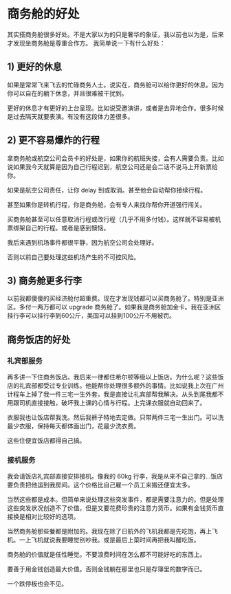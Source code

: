 # 商务舱的好处

其实搭商务舱很多好处。不是大家以为的只是奢华的象征，我以前也以为是，后来才发现坐商务舱是尊重合作方。
我简单说一下有什么好处：

## 1) 更好的休息

如果是常常飞来飞去的忙碌商务人士。说实在，商务舱可以给你更好的休息。因为你可以自在的躺下休息，并且很难被干扰到。

更好的休息才有更好的上台呈现。比如说受邀演讲，或者是去异地合作。很多时候是过去隔天就要表演。有没有这段体力差很多。
## 2) 更不容易爆炸的行程

拿商务舱或航空公司会员卡的好处是，如果你的航班失接，会有人需要负责。比如说如果我今天就算是因为自己行程迟到，航空公司还是会二话不说马上开新票给你。

如果是航空公司责任，让你 delay 到或取消。甚至他会自动帮你接续行程。

甚至如果你是转机行程，你是商务舱，会有专人来找你帮你开道强行闯关。

买商务舱甚至可以任意取消行程或改行程（几乎不用多付钱）。这样就不容易被机票绑架自己的行程。或者是感到懊恼。

我后来遇到机场事件都很平静，因为航空公司会处理好。

否则以前自己要处理这些机场产生的不可控风险。

## 3) 商务舱更多行李

以前我都傻傻的买经济舱付超重费。现在才发现钱都可以买商务舱了。特别是亚洲区。多付一两万都可以 upgrade 商务舱了。如果我是商务舱加金卡。我在亚洲区挂行李可以挂行李到60公斤，美国可以挂到100公斤不用被罚。

## 商务饭店的好处

### 礼宾部服务

再多讲一下住商务饭店。我后来一律都住希尔顿等级以上饭店。为什么呢？这些饭店的礼宾部都受过专业训练。他能帮你处理很多额外的事情。比如说我上次在广州计程车上掉了我一件三宅一生外套，我是直接让礼宾部帮我解决。从头到尾我都不用跟司机直接接触，破坏我上课的心情与行程。上完课衣服就自动回来了。

衣服我也让饭店帮我洗。然后我裤子特地去定做。只带两件三宅一生出门。可以洗最少衣服，保持每天都体面出门，花最少洗衣费。

这些住便宜饭店都得自己搞。

### 接机服务

我会请饭店礼宾部直接安排接机。像我的 60kg 行李，我是从来不自己拿的…饭店要负责把他运到我房间。这个价格比自己雇一个员工来搬还便宜太多。

当然这些都是成本。但简单来说处理这些突发事件，都是需要注意力的。但是处理这些突发状况创造不了价值，但是又要花费珍贵的注意力货币。如果有金钱货币直接换是相对比较好的选项。

当然商务舱那些餐都是附加的。我现在除了日航外的飞机我都是先吃饱，再上飞机。一上飞机就说我要睡觉别吵我。或是最后上菜时间再把我叫醒吃饭。

商务舱的价值就是任性睡觉。不要浪费时间在怎么都不可能好吃的东西上。

要善于用金钱创造最大价值。否则金钱躺在那里也只是存簿里的数字而已。

一个跌停板也会不见。
